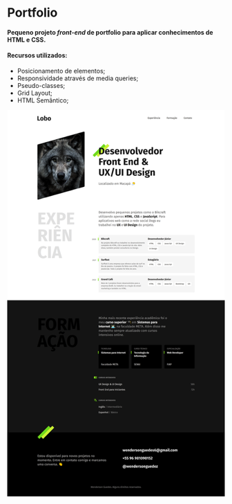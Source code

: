 # Portfolio

#### Pequeno projeto **_front-end_** de portfolio para aplicar conhecimentos de HTML e CSS.

#### Recursos utilizados:

-   Posicionamento de elementos;
-   Responsividade através de media queries;
-   Pseudo-classes;
-   Grid Layout;
-   HTML Semântico;

<a href="https://wendersonguedez.github.io/">
    <img src="./img/index.png" alt="Imagem do Projeto Portfolio">
</a>
